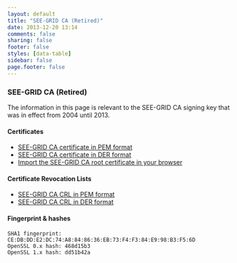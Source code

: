 ```yaml
---
layout: default
title: "SEE-GRID CA (Retired)"
date: 2013-12-20 13:14
comments: false
sharing: false
footer: false
styles: [data-table]
sidebar: false
page.footer: false
---
```


### SEE-GRID CA (Retired)

The information in this page is relevant to the SEE-GRID CA signing key that was in effect from 2004 until 2013.

#### Certificates

* [SEE-GRID CA certificate in PEM format][cert-pem]
* [SEE-GRID CA certificate in DER format][cert-der]
* [Import the SEE-GRID CA root certificate in your browser][cert-import]

#### Certificate Revocation Lists

* [SEE-GRID CA CRL in PEM format][crl-pem]
* [SEE-GRID CA CRL in DER format][crl-der]

[cert-pem]: http://crl.grid.auth.gr/seegrid-ca/cert/see-grid-ca-cert.pem
[cert-der]: http://crl.grid.auth.gr/seegrid-ca/cert/see-grid-ca-cert.der
[cert-import]: http://crl.grid.auth.gr/seegrid-ca/cert/468d15b3.cacrt
[crl-pem]: http://crl.grid.auth.gr/seegrid-ca/crl-v2.pem
[crl-der]: http://crl.grid.auth.gr/seegrid-ca/crl-v2.crl

#### Fingerprint & hashes

    SHA1 fingerprint: CE:DB:DD:E2:DC:74:A8:84:86:36:EB:73:F4:F3:84:E9:98:B3:F5:6D 
    OpenSSL 0.x hash: 468d15b3
    OpenSSL 1.x hash: dd51b42a
